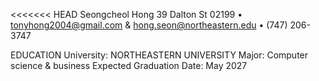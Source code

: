 <<<<<<< HEAD
Seongcheol Hong
39 Dalton St 02199 • tonyhong2004@gmail.com & hong.seon@northeastern.edu • (747) 206-3747

EDUCATION
University: NORTHEASTERN UNIVERSITY
Major: Computer science & business
Expected Graduation Date: May 2027
